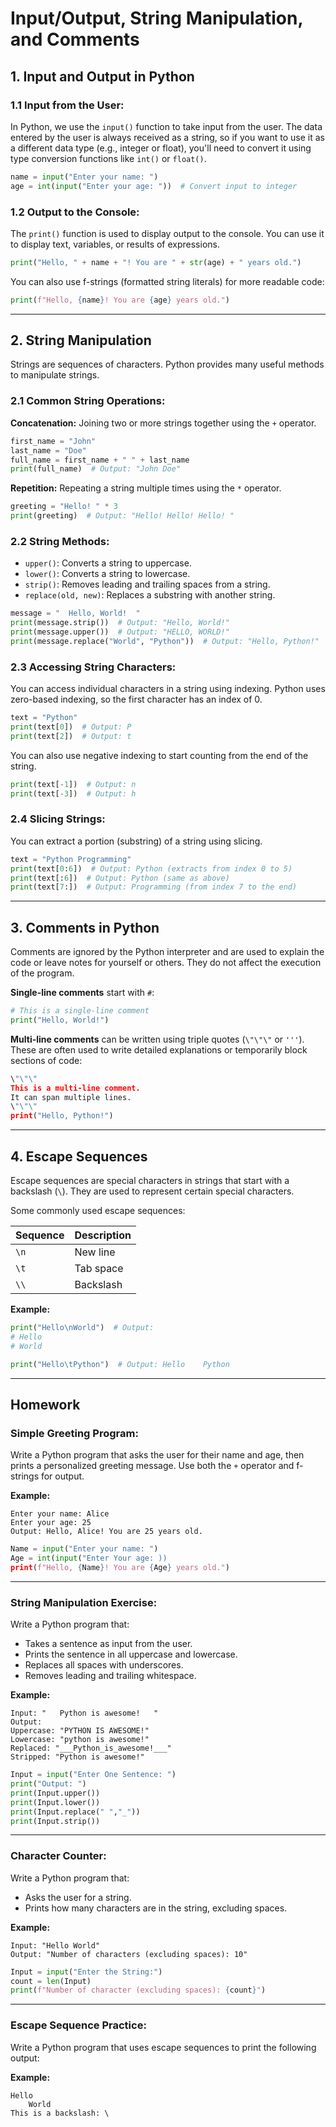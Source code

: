 # Input/Output, String Manipulation, and Comments

## 1. Input and Output in Python

### 1.1 Input from the User:
In Python, we use the `input()` function to take input from the user. The data entered by the user is always received as a string, so if you want to use it as a different data type (e.g., integer or float), you'll need to convert it using type conversion functions like `int()` or `float()`.

```python
name = input("Enter your name: ")
age = int(input("Enter your age: "))  # Convert input to integer
```

### 1.2 Output to the Console:
The `print()` function is used to display output to the console. You can use it to display text, variables, or results of expressions.

```python
print("Hello, " + name + "! You are " + str(age) + " years old.")
```

You can also use f-strings (formatted string literals) for more readable code:

```python
print(f"Hello, {name}! You are {age} years old.")
```

---

## 2. String Manipulation

Strings are sequences of characters. Python provides many useful methods to manipulate strings.

### 2.1 Common String Operations:

**Concatenation:** Joining two or more strings together using the `+` operator.

```python
first_name = "John"
last_name = "Doe"
full_name = first_name + " " + last_name
print(full_name)  # Output: "John Doe"
```

**Repetition:** Repeating a string multiple times using the `*` operator.

```python
greeting = "Hello! " * 3
print(greeting)  # Output: "Hello! Hello! Hello! "
```

### 2.2 String Methods:
- `upper()`: Converts a string to uppercase.  
- `lower()`: Converts a string to lowercase.  
- `strip()`: Removes leading and trailing spaces from a string.  
- `replace(old, new)`: Replaces a substring with another string.

```python
message = "  Hello, World!  "
print(message.strip())  # Output: "Hello, World!"
print(message.upper())  # Output: "HELLO, WORLD!"
print(message.replace("World", "Python"))  # Output: "Hello, Python!"
```

### 2.3 Accessing String Characters:
You can access individual characters in a string using indexing. Python uses zero-based indexing, so the first character has an index of 0.

```python
text = "Python"
print(text[0])  # Output: P
print(text[2])  # Output: t
```

You can also use negative indexing to start counting from the end of the string.

```python
print(text[-1])  # Output: n
print(text[-3])  # Output: h
```

### 2.4 Slicing Strings:
You can extract a portion (substring) of a string using slicing.

```python
text = "Python Programming"
print(text[0:6])  # Output: Python (extracts from index 0 to 5)
print(text[:6])  # Output: Python (same as above)
print(text[7:])  # Output: Programming (from index 7 to the end)
```

---

## 3. Comments in Python

Comments are ignored by the Python interpreter and are used to explain the code or leave notes for yourself or others. They do not affect the execution of the program.

**Single-line comments** start with `#`:

```python
# This is a single-line comment
print("Hello, World!")
```

**Multi-line comments** can be written using triple quotes (`\"\"\"` or `'''`).  
These are often used to write detailed explanations or temporarily block sections of code:

```python
\"\"\"
This is a multi-line comment.
It can span multiple lines.
\"\"\"
print("Hello, Python!")
```

---

## 4. Escape Sequences

Escape sequences are special characters in strings that start with a backslash (`\`). They are used to represent certain special characters.

Some commonly used escape sequences:

| Sequence | Description |
|-----------|--------------|
| `\n` | New line |
| `\t` | Tab space |
| `\\` | Backslash |

**Example:**
```python
print("Hello\nWorld")  # Output:
# Hello
# World

print("Hello\tPython")  # Output: Hello    Python
```

---

## Homework

### Simple Greeting Program:
Write a Python program that asks the user for their name and age, then prints a personalized greeting message. Use both the `+` operator and f-strings for output.

**Example:**
```
Enter your name: Alice
Enter your age: 25
Output: Hello, Alice! You are 25 years old.
```
```python
Name = input("Enter your name: ")
Age = int(input("Enter Your age: ))
print(f"Hello, {Name}! You are {Age} years old.")
```

---

### String Manipulation Exercise:
Write a Python program that:
- Takes a sentence as input from the user.
- Prints the sentence in all uppercase and lowercase.
- Replaces all spaces with underscores.
- Removes leading and trailing whitespace.

**Example:**
```
Input: "   Python is awesome!   "
Output:
Uppercase: "PYTHON IS AWESOME!"
Lowercase: "python is awesome!"
Replaced: "___Python_is_awesome!___"
Stripped: "Python is awesome!"
```
```python
Input = input("Enter One Sentence: ")
print("Output: ")
print(Input.upper())
print(Input.lower())
print(Input.replace(" ","_"))
print(Input.strip())
```

---

### Character Counter:
Write a Python program that:
- Asks the user for a string.
- Prints how many characters are in the string, excluding spaces.

**Example:**
```
Input: "Hello World"
Output: "Number of characters (excluding spaces): 10"
```
```python
Input = input("Enter the String:")
count = len(Input)
print(f"Number of character (excluding spaces): {count}")
```
---

### Escape Sequence Practice:
Write a Python program that uses escape sequences to print the following output:

**Example:**
```
Hello
    World
This is a backslash: \
```
